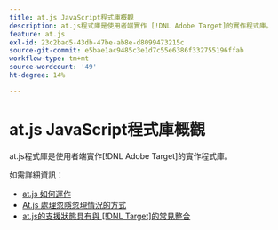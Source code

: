 ```yaml
---
title: at.js JavaScript程式庫概觀
description: at.js程式庫是使用者端實作 [!DNL Adobe Target]的實作程式庫。
feature: at.js
exl-id: 23c2bad5-43db-47be-ab8e-d8099473215c
source-git-commit: e5bae1ac9485c3e1d7c55e6386f332755196ffab
workflow-type: tm+mt
source-wordcount: '49'
ht-degree: 14%

---
```


# at.js JavaScript程式庫概觀

at.js程式庫是使用者端實作[!DNL Adobe Target]的實作程式庫。

如需詳細資訊：

* [at.js 如何運作](how-atjs-works.md)
* [At.js 處理忽隱忽現情況的方式](manage-flicker-with-atjs.md)
* [at.js的支援狀態具有與 [!DNL Target]的常見整合](target-atjs-integrations.md)

